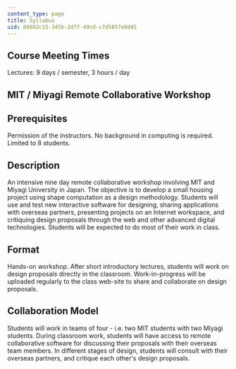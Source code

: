 ```yaml
---
content_type: page
title: Syllabus
uid: 06692c15-345b-2d7f-49cd-c7d5857e0d45
---
```


Course Meeting Times
--------------------

Lectures: 9 days / semester, 3 hours / day

MIT / Miyagi Remote Collaborative Workshop
------------------------------------------

Prerequisites
-------------

Permission of the instructors. No background in computing is required. Limited to 8 students.

Description
-----------

An intensive nine day remote collaborative workshop involving MIT and Miyagi University in Japan. The objective is to develop a small housing project using shape computation as a design methodology. Students will use and test new interactive software for designing, sharing applications with overseas partners, presenting projects on an Internet workspace, and critiquing design proposals through the web and other advanced digital technologies. Students will be expected to do most of their work in class.

Format
------

Hands-on workshop. After short introductory lectures, students will work on design proposals directly in the classroom. Work-in-progress will be uploaded regularly to the class web-site to share and collaborate on design proposals.

Collaboration Model
-------------------

Students will work in teams of four - i.e. two MIT students with two Miyagi students. During classroom work, students will have access to remote collaborative software for discussing their proposals with their overseas team members. In different stages of design, students will consult with their overseas partners, and critique each other's design proposals.